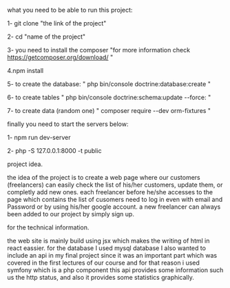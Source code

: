what you need to be able to run this project:

1- git clone "the link of the project"

2- cd "name of the project"

3- you need to install the composer "for more information check https://getcomposer.org/download/ "

4.npm install

5- to create the database: " php bin/console doctrine:database:create "

6- to create tables " php bin/console doctrine:schema:update --force: "

7- to create data (random one) " composer require --dev orm-fixtures "

finally you need to start the servers below: 


1- npm run dev-server


2- php -S 127.0.0.1:8000 -t public



project idea.

the idea of the project is to create a web page where our customers (freelancers) can easily check the list of his/her customers, update them, or completly add new ones.
each freelancer before he/she accesses to the page which contains the list of cusomers need to log in even with email and Password or by using his/her google account.
a new freelancer can always been added to our project by simply sign up.


for the technical information.

the web site is mainly build using jsx which makes the writing of html in react eassier.
for the database I used mysql database 
I also wanted to include an api in my final project since it was an important part which was covered in the first lectures of our course 
and for that reason i used symfony which is a php component this api provides some information such us the http status, and also it provides some statistics graphically. 

